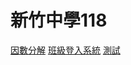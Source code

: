 <!--link type="text/css" rel="stylesheet" href="css/materialize.min.css"  media="screen,projection"/>
<script type="text/javascript" src="https://code.jquery.com/jquery-2.1.1.min.js"></script>
<script type="text/javascript" src="js/materialize.min.js"></script-->

# 新竹中學118

[因數分解](content/factorization.md)
[班級登入系統](content/login.md)
[測試](content/test.md)

